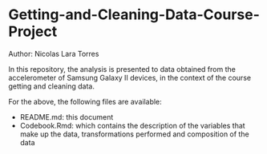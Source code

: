 # Getting-and-Cleaning-Data-Course-Project

Author: Nicolas Lara Torres

In this repository, the analysis is presented to data obtained from the accelerometer of Samsung Galaxy II devices, in the context of the course getting and cleaning data.

For the above, the following files are available:
- README.md: this document
- Codebook.Rmd: which contains the description of the variables that make up the data, transformations performed and composition of the data
